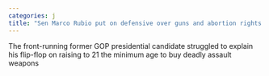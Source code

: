 ```yaml
---
categories: j
title: "Sen Marco Rubio put on defensive over guns and abortion rights in Florida debate"
---
```

The front-running former GOP presidential candidate struggled to explain his flip-flop on raising to 21 the minimum age to buy deadly assault weapons